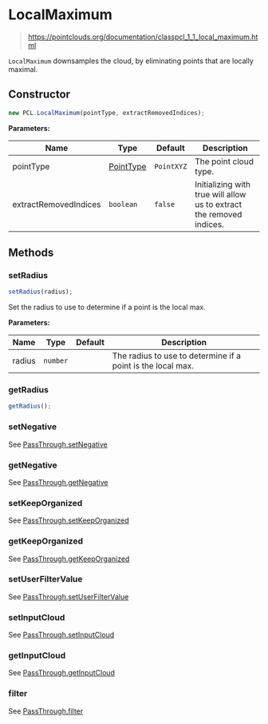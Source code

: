 # LocalMaximum

> https://pointclouds.org/documentation/classpcl_1_1_local_maximum.html

`LocalMaximum` downsamples the cloud, by eliminating points that are locally maximal.

## Constructor

```ts
new PCL.LocalMaximum(pointType, extractRemovedIndices);
```

**Parameters:**

| Name                  | Type                                              | Default    | Description                                                          |
| --------------------- | ------------------------------------------------- | ---------- | -------------------------------------------------------------------- |
| pointType             | [PointType](/docs/api/basic-structures#pointtype) | `PointXYZ` | The point cloud type.                                                |
| extractRemovedIndices | `boolean`                                         | `false`    | Initializing with true will allow us to extract the removed indices. |

## Methods

### setRadius

```ts
setRadius(radius);
```

Set the radius to use to determine if a point is the local max.

**Parameters:**

| Name   | Type     | Default | Description                                                 |
| ------ | -------- | ------- | ----------------------------------------------------------- |
| radius | `number` |         | The radius to use to determine if a point is the local max. |


### getRadius

```ts
getRadius();
```

### setNegative

See [PassThrough.setNegative](/docs/api/filters/pass-through#setnegative)

### getNegative

See [PassThrough.getNegative](/docs/api/filters/pass-through#getnegative)

### setKeepOrganized

See [PassThrough.setKeepOrganized](/docs/api/filters/pass-through#setkeeporganized)

### getKeepOrganized

See [PassThrough.getKeepOrganized](/docs/api/filters/pass-through#getkeeporganized)

### setUserFilterValue

See [PassThrough.setUserFilterValue](/docs/api/filters/pass-through#setuserfiltervalue)

### setInputCloud

See [PassThrough.setInputCloud](/docs/api/filters/pass-through#setinputcloud)

### getInputCloud

See [PassThrough.getInputCloud](/docs/api/filters/pass-through#getinputcloud)

### filter

See [PassThrough.filter](/docs/api/filters/pass-through#filter)
